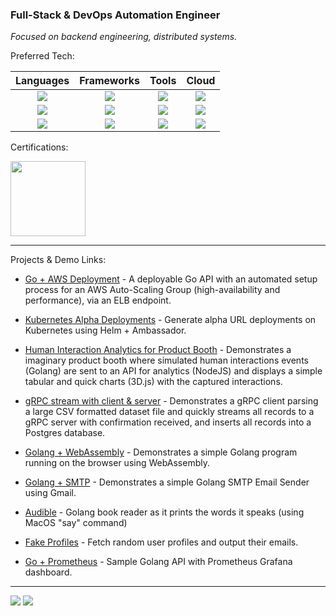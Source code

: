 ### Full-Stack & DevOps Automation Engineer 

_Focused on backend engineering, distributed systems._

Preferred Tech:

| Languages  | Frameworks | Tools | Cloud |
| :---: | :---: | :---: | :---: |
| <a href="#"><img src="https://img.shields.io/badge/go-%2300ADD8.svg?&style=for-the-badge&logo=go&logoColor=white" /></a> | <a href="#"><img src="https://img.shields.io/badge/javascript%20-%23323330.svg?&style=for-the-badge&logo=javascript&logoColor=%23F7DF1E"/></a>  | <a href="#"><img src="https://img.shields.io/badge/kubernetes%20-%23326ce5.svg?&style=for-the-badge&logo=kubernetes&logoColor=white"/></a> | <a href="#"><img src="https://img.shields.io/badge/AWS%20-%23FF9900.svg?&style=for-the-badge&logo=amazon-aws&logoColor=white"/></a> |
| <a href="#"><img src="https://img.shields.io/badge/node.js%20-%2343853D.svg?&style=for-the-badge&logo=node.js&logoColor=white"/></a> | <a href="#"><img src="https://img.shields.io/badge/react%20-%2320232a.svg?&style=for-the-badge&logo=react&logoColor=%2361DAFB"/></a> | <a href="#"><img src="https://img.shields.io/badge/terraform%20-%23623CE4.svg?style=for-the-badge&logo=terraform&logoColor=white"/></a> | <a href="#"><img src="https://img.shields.io/badge/GCP%20-%234285F4.svg?&style=for-the-badge&logo=google-cloud&logoColor=white"/></a> |
| <a href="#"><img src="https://img.shields.io/badge/python%20-%2314354C.svg?&style=for-the-badge&logo=python&logoColor=white"/></a> | <a href="#"><img src="https://img.shields.io/badge/express.js%20-%23404d59.svg?&style=for-the-badge"/></a> | <a href="#"><img src="https://img.shields.io/badge/jenkins%20-%232C5263.svg?&style=for-the-badge&logo=jenkins&logoColor=white"/></a> | <a href="#"><img src="https://img.shields.io/badge/heroku%20-%23430098.svg?&style=for-the-badge&logo=heroku&logoColor=white"/></a> |

Certifications:

<a href="https://www.youracclaim.com/users/josue/badges"><img width=120 src="https://josue.io/aws_cert_soa_trans.png"></a>

----

Projects & Demo Links:

- [Go + AWS Deployment](https://github.com/josue/demo-go-api-aws-asg) - A deployable Go API with an automated setup process for an AWS Auto-Scaling Group (high-availability and performance), via an ELB endpoint.

- [Kubernetes Alpha Deployments](https://github.com/josue/k8s-alpha-deployments) - Generate alpha URL deployments on Kubernetes using Helm + Ambassador.

- [Human Interaction Analytics for Product Booth](https://github.com/josue/product-interaction-analytics-demo) - Demonstrates a imaginary product booth where simulated human interactions events (Golang) are sent to an API for analytics (NodeJS) and displays a simple tabular and quick charts (3D.js) with the captured interactions.

- [gRPC stream with client & server](https://github.com/josue/golang-grpc-stream-demo) - Demonstrates a gRPC client parsing a large CSV formatted dataset file and quickly streams all records to a gRPC server with confirmation received, and inserts all records into a Postgres database.

- [Golang + WebAssembly](https://github.com/josue/golang-wasm) - Demonstrates a simple Golang program running on the browser using WebAssembly.

- [Golang + SMTP](https://github.com/josue/mailer) - Demonstrates a simple Golang SMTP Email Sender using Gmail.

- [Audible](https://gist.github.com/josue/62379312c6c9828291b9341714199108) - Golang book reader as it prints the words it speaks (using MacOS "say" command)

- [Fake Profiles](https://gist.github.com/josue/d5271bdfb36e1fad8e07b6ad9cd97629) - Fetch random user profiles and output their emails.

- [Go + Prometheus](https://github.com/josue/golang-prometheus) - Sample Golang API with Prometheus Grafana dashboard.

----

<a href="https://josuerodriguez.com"><img src="https://img.shields.io/badge/Personal-%23224499.svg?&style=for-the-badge&logoColor=white" /></a>   <a href="https://www.linkedin.com/in/josuerodriguez/"><img src="https://img.shields.io/badge/linkedin-%230077B5.svg?&style=for-the-badge&logo=linkedin&logoColor=white"/></a>
